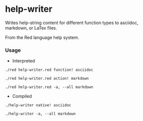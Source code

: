 # help-writer

Writes help-string content for different function types to asciidoc, markdown, or LaTex files.

From the Red language help system.

### Usage

* Interpreted

```
./red help-writer.red function! asciidoc

./red help-writer.red action! markdown

./red help-writer.red -a, --all markdown
```

* Compiled 

```
./help-writer native! asciidoc

./help-writer -a, --all markdown
```
